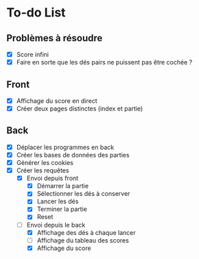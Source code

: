 # To-do List

## Problèmes à résoudre

- [X] Score infini
- [X] Faire en sorte que les dés pairs ne puissent pas être cochée ?

## Front

- [X] Affichage du score en direct
- [X] Créer deux pages distinctes (index et partie)

## Back

- [X] Déplacer les programmes en back
- [X] Créer les bases de données des parties
- [X] Générer les cookies
- [X] Créer les requêtes
  - [X] Envoi depuis front
    - [X] Démarrer la partie
    - [X] Sélectionner les dés à conserver
    - [X] Lancer les dés
    - [X] Terminer la partie
    - [X] Reset
  - [ ] Envoi depuis le back
    - [X] Affichage des dés à chaque lancer
    - [ ] Affichage du tableau des scores
    - [X] Affichage du score

